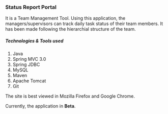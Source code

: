 <h3><b>Status Report Portal</b></h3>
<p>It is a Team Management Tool. Using this application, the managers/supervisors can track daily task status of their team members. It has been made following the hierarchial structure of the team. </p>

<h5>Technologies & Tools used</h5>
<ol>
	<li>Java</li>
	<li>Spring MVC 3.0</li>
	<li>Spring JDBC</li>
	<li>MySQL</li>
	<li>Maven</li>
	<li>Apache Tomcat</li>
	<li>Git</li>
</ol>
<p>The site is best viewed in Mozilla Firefox and Google Chrome.</p>
<p>Currently, the application in <b>Beta</b>.</p>